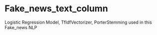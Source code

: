 # Fake_news_text_column
Logistic Regression Model, TfIdfVectorizer, PorterStemming used in this Fake_news NLP
